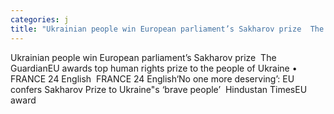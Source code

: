```yaml
---
categories: j
title: "Ukrainian people win European parliament’s Sakharov prize  The Guardian"
---
```

Ukrainian people win European parliament’s Sakharov prize&nbsp;&nbsp;The GuardianEU awards top human rights prize to the people of Ukraine • FRANCE 24 English&nbsp;&nbsp;FRANCE 24 English‘No one more deserving’: EU confers Sakharov Prize to Ukraine"s ‘brave people’&nbsp;&nbsp;Hindustan TimesEU award